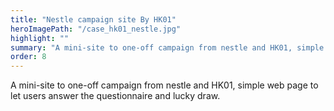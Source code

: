 ```yaml
---
title: "Nestle campaign site By HK01"
heroImagePath: "/case_hk01_nestle.jpg"
highlight: ""
summary: "A mini-site to one-off campaign from nestle and HK01, simple web page to let users answer the questionnaire and lucky draw."
order: 8
---
```


A mini-site to one-off campaign from nestle and HK01, simple web page to let users answer the questionnaire and lucky draw.